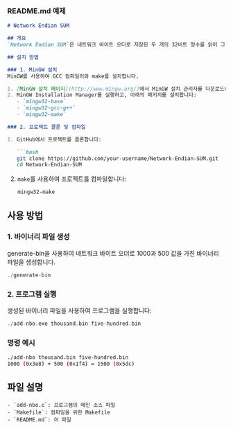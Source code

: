 ### README.md 예제

```markdown
# Network Endian SUM

## 개요
`Network Endian SUM`은 네트워크 바이트 오더로 저장된 두 개의 32비트 정수를 읽어 그 합을 계산하고 출력하는 C 프로그램입니다.

## 설치 방법

### 1. MinGW 설치
MinGW를 사용하여 GCC 컴파일러와 make를 설치합니다.

1. [MinGW 설치 페이지](http://www.mingw.org/)에서 MinGW 설치 관리자를 다운로드하고 설치합니다.
2. MinGW Installation Manager를 실행하고, 아래의 패키지를 설치합니다:
   - `mingw32-base`
   - `mingw32-gcc-g++`
   - `mingw32-make`

### 2. 프로젝트 클론 및 컴파일

1. GitHub에서 프로젝트를 클론합니다:

   ```bash
   git clone https://github.com/your-username/Network-Endian-SUM.git
   cd Network-Endian-SUM
   ```

2. `make`를 사용하여 프로젝트를 컴파일합니다:

   ```bash
   mingw32-make
   ```

## 사용 방법

### 1. 바이너리 파일 생성
generate-bin을 사용하여 네트워크 바이트 오더로 1000과 500 값을 가진 바이너리 파일을 생성합니다.

```c
./generate-bin
```

### 2. 프로그램 실행
생성된 바이너리 파일을 사용하여 프로그램을 실행합니다:

```c
./add-nbo.exe thousand.bin five-hundred.bin
```

### 명령 예시

```bash
./add-nbo thousand.bin five-hundred.bin
1000 (0x3e8) + 500 (0x1f4) = 1500 (0x5dc)
```

## 파일 설명

```plaintext
- `add-nbo.c`: 프로그램의 메인 소스 파일
- `Makefile`: 컴파일을 위한 Makefile
- `README.md`: 이 파일
````
